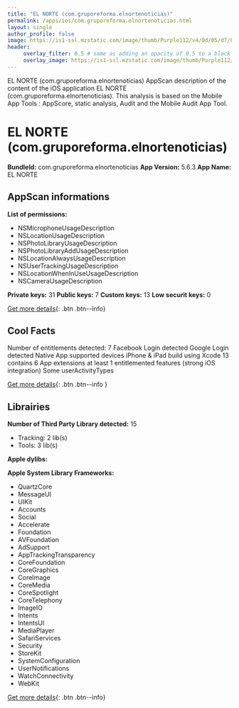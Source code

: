 ```yaml
---
title: "EL NORTE (com.gruporeforma.elnortenoticias)"
permalink: /apps/ios/com.gruporeforma.elnortenoticias.html
layout: single
author_profile: false
image: https://is1-ssl.mzstatic.com/image/thumb/Purple112/v4/0d/05/d7/0d05d7c5-2bba-73f7-6df3-72846a6e4cea/AppIcon-1x_U007emarketing-0-7-0-85-220.png/512x512bb.jpg
header: 
     overlay_filter: 0.5 # same as adding an opacity of 0.5 to a black background
     overlay_image: https://is1-ssl.mzstatic.com/image/thumb/Purple112/v4/0d/05/d7/0d05d7c5-2bba-73f7-6df3-72846a6e4cea/AppIcon-1x_U007emarketing-0-7-0-85-220.png/512x512bb.jpg
---
```

EL NORTE (com.gruporeforma.elnortenoticias) AppScan description of the content of the iOS application EL NORTE (com.gruporeforma.elnortenoticias). This analysis is based on the Mobile App Tools : AppScore, static analysis, Audit and the Mobile Audit App Tool.

# EL NORTE (com.gruporeforma.elnortenoticias)

**BundleId:** com.gruporeforma.elnortenoticias
**App Version:** 5.6.3
**App Name:** EL NORTE


## AppScan informations 

**List of permissions:** 
- NSMicrophoneUsageDescription
- NSLocationUsageDescription
- NSPhotoLibraryUsageDescription
- NSPhotoLibraryAddUsageDescription
- NSLocationAlwaysUsageDescription
- NSUserTrackingUsageDescription
- NSLocationWhenInUseUsageDescription
- NSCameraUsageDescription
  
  
**Private keys:** 31
**Public keys:** 7
**Custom keys:** 13
**Low securit keys:** 0
  
[Get more details](/pricing.html){: .btn .btn--info}

## Cool Facts

Number of entitlements detected: 7
Facebook Login detected
Google Login detected
Native App
supported devices iPhone & iPad
build using Xcode 13
contains 6 App extensions
at least 1 entitlemented features (strong iOS integration)
Some userActivityTypes
  
[Get more details](/pricing.html){: .btn .btn--info }

## Librairies 
**Number of Third Party Library detected:** 15
- Tracking: 2 lib(s)
- Tools: 3 lib(s)


**Apple dylibs:**


**Apple System Library Frameworks:**
- QuartzCore
- MessageUI
- UIKit
- Accounts
- Social
- Accelerate
- Foundation
- AVFoundation
- AdSupport
- AppTrackingTransparency
- CoreFoundation
- CoreGraphics
- CoreImage
- CoreMedia
- CoreSpotlight
- CoreTelephony
- ImageIO
- Intents
- IntentsUI
- MediaPlayer
- SafariServices
- Security
- StoreKit
- SystemConfiguration
- UserNotifications
- WatchConnectivity
- WebKit


  
[Get more details](/pricing.html){: .btn .btn--info}

